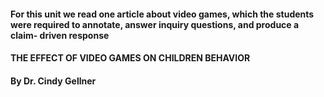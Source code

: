 #### For this unit we read one article about video games, which the students were required to annotate, answer inquiry questions, and produce a claim- driven response
#### THE EFFECT OF VIDEO GAMES ON CHILDREN BEHAVIOR
#### By Dr. Cindy Gellner
